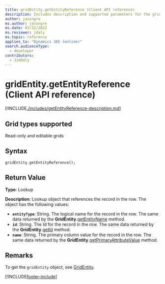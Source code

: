 ```yaml
---
title: gridEntity.getEntityReference (Client API reference)
description: Includes description and supported parameters for the gridEntity.getEntityReference method.
author: jasongre
ms.author: jasongre
ms.date: 03/12/2022
ms.reviewer: jdaly
ms.topic: reference
applies_to: "Dynamics 365 (online)"
search.audienceType: 
  - developer
contributors:
  - JimDaly
---
```

# gridEntity.getEntityReference (Client API reference)

[!INCLUDE[./includes/getEntityReference-description.md](./includes/getEntityReference-description.md)]

## Grid types supported

Read-only and editable grids

## Syntax

`gridEntity.getEntityReference();`

## Return Value

**Type**: Lookup

**Description**: Lookup object that references the record in the row. The object has the following values:

- **`entityType`**: String. The logical name for the record in the row. The same data returned by the **GridEntity**.[getEntityName](getEntityName.md) method.
- **`id`**: String. The Id for the record in the row. The same data returned by the **GridEntity**.[getId](getId.md) method.
- **`name`**: String. The primary column value for the record in the row. The same data returned by the **GridEntity**.[getPrimaryAttributeValue](getPrimaryAttributeValue.md) method.

## Remarks

To get the `gridEntity` object, see [GridEntity](../gridentity.md). 


[!INCLUDE[footer-include](../../../../../../includes/footer-banner.md)]
